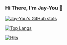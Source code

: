 ### Hi There, I'm Jay-You 👋

<!--
**JisangYou/JisangYou** is a ✨ _special_ ✨ repository because its `README.md` (this file) appears on your GitHub profile.

Here are some ideas to get you started:

- 🔭 I’m currently working on ...
- 🌱 I’m currently learning ...
- 👯 I’m looking to collaborate on ...
- 🤔 I’m looking for help with ...
- 💬 Ask me about ...
- 📫 How to reach me: ...
- 😄 Pronouns: ...
- ⚡ Fun fact: ...
-->

[![Jay-You's GitHub stats](https://github-readme-stats.vercel.app/api?username=JisangYou)](https://github.com/JisangYou)

[![Top Langs](https://github-readme-stats.vercel.app/api/top-langs/?username=JisangYou&layout=compact)](https://github.com/JisangYou)

[![Hits](https://hits.seeyoufarm.com/api/count/incr/badge.svg?url=https%3A%2F%2Fgithub.com%2FJisangYou%2Fhit-counter&count_bg=%2379C83D&title_bg=%23555555&icon=&icon_color=%23E7E7E7&title=hits&edge_flat=false)](https://hits.seeyoufarm.com)
